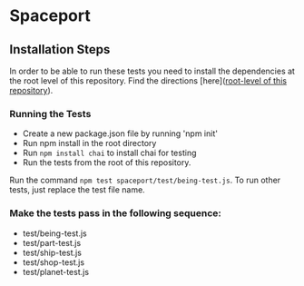 # Spaceport

## Installation Steps

In order to be able to run these tests you need to install the dependencies at the root level of this repository. Find the directions [here]([root-level of this repository](https://github.com/turingschool-examples/javascript-foundations)).

### Running the Tests

- Create a new package.json file by running 'npm init'
- Run npm install in the root directory
- Run `npm install chai` to install chai for testing
- Run the tests from the root of this repository.

Run the command `npm test spaceport/test/being-test.js`. To run other tests, just replace the test file name.

### Make the tests pass in the following sequence:

* test/being-test.js  
* test/part-test.js  
* test/ship-test.js  
* test/shop-test.js  
* test/planet-test.js  
